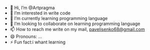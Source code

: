 - 👋 Hi, I’m @Artpragma
- 👀 I’m interested in write code
- 🌱 I’m currently learning programming language
- 💞️ I’m looking to collaborate on learning programming language
- 📫 How to reach me write on my mail, pavelisenko68@gmail.com
- 😄 Pronouns: ...
- ⚡ Fun fact:i whant learning

<!---
Artpragma/Artpragma is a ✨ special ✨ repository because its `README.md` (this file) appears on your GitHub profile.
You can click the Preview link to take a look at your changes.
--->
